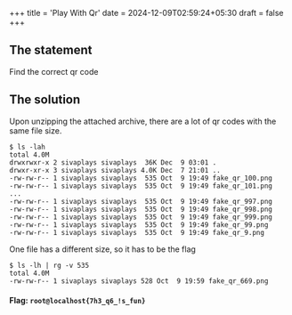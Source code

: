 +++
title = 'Play With Qr'
date = 2024-12-09T02:59:24+05:30
draft = false
+++

## The statement
Find the correct qr code

## The solution

Upon unzipping the attached archive, there are a lot of qr codes with the same file size.
```terminal
$ ls -lah 
total 4.0M
drwxrwxr-x 2 sivaplays sivaplays  36K Dec  9 03:01 .
drwxr-xr-x 3 sivaplays sivaplays 4.0K Dec  7 21:01 ..
-rw-rw-r-- 1 sivaplays sivaplays  535 Oct  9 19:49 fake_qr_100.png
-rw-rw-r-- 1 sivaplays sivaplays  535 Oct  9 19:49 fake_qr_101.png
...
-rw-rw-r-- 1 sivaplays sivaplays  535 Oct  9 19:49 fake_qr_997.png
-rw-rw-r-- 1 sivaplays sivaplays  535 Oct  9 19:49 fake_qr_998.png
-rw-rw-r-- 1 sivaplays sivaplays  535 Oct  9 19:49 fake_qr_999.png
-rw-rw-r-- 1 sivaplays sivaplays  535 Oct  9 19:49 fake_qr_99.png
-rw-rw-r-- 1 sivaplays sivaplays  535 Oct  9 19:49 fake_qr_9.png
```

One file has a different size, so it has to be the flag
```terminal
$ ls -lh | rg -v 535
total 4.0M
-rw-rw-r-- 1 sivaplays sivaplays 528 Oct  9 19:59 fake_qr_669.png
```

#### Flag: `root@localhost{7h3_q6_!s_fun}`
